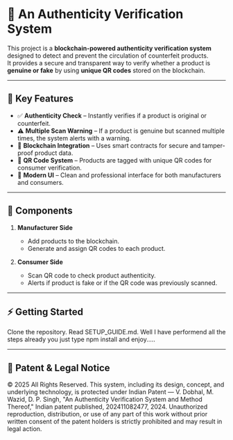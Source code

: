 # 🔐 An Authenticity Verification System  

This project is a **blockchain-powered authenticity verification system** designed to detect and prevent the circulation of counterfeit products.  
It provides a secure and transparent way to verify whether a product is **genuine or fake** by using **unique QR codes** stored on the blockchain.  

---

## 🚀 Key Features
- ✅ **Authenticity Check** – Instantly verifies if a product is original or counterfeit.  
- ⚠️ **Multiple Scan Warning** – If a product is genuine but scanned multiple times, the system alerts with a warning.  
- 🔗 **Blockchain Integration** – Uses smart contracts for secure and tamper-proof product data.  
- 📱 **QR Code System** – Products are tagged with unique QR codes for consumer verification.  
- 🎨 **Modern UI** – Clean and professional interface for both manufacturers and consumers.  

---

## 📂 Components
1. **Manufacturer Side**  
   - Add products to the blockchain.  
   - Generate and assign QR codes to each product.  

2. **Consumer Side**  
   - Scan QR code to check product authenticity.  
   - Alerts if product is fake or if the QR code was previously scanned.  

---

## ⚡ Getting Started
Clone the repository.
Read SETUP_GUIDE.md.
Well I have performend all the steps already you just type npm install and enjoy.....


---
## 📜 Patent & Legal Notice

© 2025 All Rights Reserved.
This system, including its design, concept, and underlying technology, is protected under Indian Patent — V. Dobhal, M. Wazid, D. P. Singh, "An Authenticity Verification System and Method Thereof," Indian patent published, 202411082477, 2024. Unauthorized reproduction, distribution, or use of any part of this work without prior written consent of the patent holders is strictly prohibited and may result in legal action.
